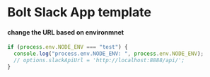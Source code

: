 # Bolt Slack App template

#### change the URL based on environmnet

```js
if (process.env.NODE_ENV === "test") {
  console.log("process.env.NODE_ENV: ", process.env.NODE_ENV);
  // options.slackApiUrl = 'http://localhost:8888/api/';
}
```
